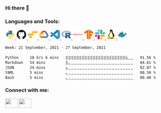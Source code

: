 ### Hi there 👋

<h3 align="left">Languages and Tools:</h3>
<p align="left"> 
  <a href="https://www.python.org" > 
    <img width ='32px' src="https://raw.githubusercontent.com/devicons/devicon/master/icons/python/python-original.svg" alt="python">
</a>
  <a href="https://github.com/" > 
    <img width ='32px' src="https://raw.githubusercontent.com/devicons/devicon/master/icons/github/github-original.svg" alt="github">
</a>
  <a href="https://aws.amazon.com/"> 
    <img width ='32px' src="https://raw.githubusercontent.com/devicons/devicon/master/icons/amazonwebservices/amazonwebservices-original.svg" alt="amazonwebservices">
  </a>
  <a href="https://cloud.google.com/"> 
    <img width ='32px' src="https://raw.githubusercontent.com/devicons/devicon/master/icons/googlecloud/googlecloud-original.svg" alt="googlecloudplatform">
  </a>
  <a href="https://code.visualstudio.com/">
    <img width ='32px' src="https://raw.githubusercontent.com/devicons/devicon/master/icons/vscode/vscode-original.svg" alt="vscode">
  </a>
  <a href="https://www.r-project.org/">
    <img width ='32px' src="https://raw.githubusercontent.com/devicons/devicon/master/icons/r/r-original.svg" alt="r">
  </a> 
  <a href="https://www.oracle.com/database/technologies/appdev/sql.html">
    <img width ='32px' src="https://raw.githubusercontent.com/devicons/devicon/master/icons/oracle/oracle-original.svg" alt="sql">
  </a>
  <a href="https://www.tensorflow.org/">
    <img width ='32px' src="https://raw.githubusercontent.com/devicons/devicon/master/icons/tensorflow/tensorflow-original.svg" alt="slack">
  </a>
  <a href="https://slack.com/">
    <img width ='32px' src="https://raw.githubusercontent.com/devicons/devicon/master/icons/slack/slack-original.svg" alt="slack">
  </a>
  <a href="https://www.linux.org/">
    <img width ='32px' src="https://raw.githubusercontent.com/devicons/devicon/master/icons/linux/linux-original.svg" alt="linux">
  </a>
  <a href="https://www.docker.com/">
    <img width ='32px' src="https://raw.githubusercontent.com/devicons/devicon/master/icons/docker/docker-original.svg" alt="docker">
  </a> 
</p>

<!--START_SECTION:waka-->
```text
Week: 21 September, 2021 - 27 September, 2021

Python     18 hrs 6 mins   ⣿⣿⣿⣿⣿⣿⣿⣿⣿⣿⣿⣿⣿⣿⣿⣿⣿⣿⣿⣿⣿⣿⣷⣀⣀   91.56 % 
Markdown   54 mins         ⣿⣄⣀⣀⣀⣀⣀⣀⣀⣀⣀⣀⣀⣀⣀⣀⣀⣀⣀⣀⣀⣀⣀⣀⣀   04.61 % 
JSON       24 mins         ⣦⣀⣀⣀⣀⣀⣀⣀⣀⣀⣀⣀⣀⣀⣀⣀⣀⣀⣀⣀⣀⣀⣀⣀⣀   02.07 % 
YAML       5 mins          ⣄⣀⣀⣀⣀⣀⣀⣀⣀⣀⣀⣀⣀⣀⣀⣀⣀⣀⣀⣀⣀⣀⣀⣀⣀   00.50 % 
Bash       5 mins          ⣄⣀⣀⣀⣀⣀⣀⣀⣀⣀⣀⣀⣀⣀⣀⣀⣀⣀⣀⣀⣀⣀⣀⣀⣀   00.48 % 
```
<!--END_SECTION:waka-->

<h3 align="left">Connect with me:</h3>
<p align="left">
<a href="https://www.twitter.com/kelseyskvoretz" target="blank"><img align="center" src="https://cdn.jsdelivr.net/npm/simple-icons@3.0.1/icons/twitter.svg" alt="" height="30" width="40" /></a>
<a href="https://www.linkedin.com/in/kelsey-skvoretz/" target="blank"><img align="center" src="https://cdn.jsdelivr.net/npm/simple-icons@3.0.1/icons/linkedin.svg" alt="" height="30" width="40" /></a>
</p>

<!--
**skvorekn/skvorekn** is a ✨ _special_ ✨ repository because its `README.md` (this file) appears on your GitHub profile.

Here are some ideas to get you started:

- 🔭 I’m currently working on ...
- 🌱 I’m currently learning ...
- 👯 I’m looking to collaborate on ...
- 🤔 I’m looking for help with ...
- 💬 Ask me about ...
- 📫 How to reach me: ...
- 😄 Pronouns: ...
- ⚡ Fun fact: ...
-->
